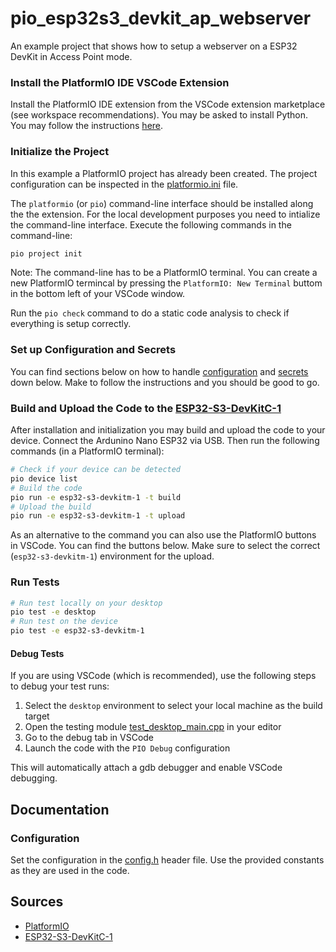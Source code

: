 # pio_esp32s3_devkit_ap_webserver

An example project that shows how to setup a webserver on a ESP32 DevKit in Access Point mode.


### Install the PlatformIO IDE VSCode Extension

Install the PlatformIO IDE extension from the VSCode extension marketplace (see workspace recommendations). You may be asked to install Python. You may follow the instructions [here](https://docs.platformio.org/en/latest/faq/install-python.html).

### Initialize the Project

In this example a PlatformIO project has already been created. The project configuration can be inspected in the [platformio.ini](./platformio.ini) file.

The `platformio` (or `pio`) command-line interface should be installed along the the extension. For the local development purposes you need to intialize the command-line interface. Execute the following commands in the command-line:

```bash
pio project init
```

Note: The command-line has to be a PlatformIO terminal. You can create a new PlatformIO termincal by pressing the `PlatformIO: New Terminal` buttom in the bottom left of your VSCode window.

Run the `pio check` command to do a static code analysis to check if everything is setup correctly.

### Set up Configuration and Secrets

You can find sections below on how to handle [configuration](#configuration) and [secrets](#secrets) down below. Make to follow the instructions and you should be good to go.

### Build and Upload the Code to the [ESP32-S3-DevKitC-1]

After installation and initialization you may build and upload the code to your device. Connect the Ardunino Nano ESP32 via USB. Then run the following commands (in a PlatformIO terminal):

```bash
# Check if your device can be detected
pio device list
# Build the code
pio run -e esp32-s3-devkitm-1 -t build
# Upload the build
pio run -e esp32-s3-devkitm-1 -t upload
```

As an alternative to the command you can also use the PlatformIO buttons in VSCode. You can find the buttons below. Make sure to select the correct (`esp32-s3-devkitm-1`) environment for the upload.

### Run Tests

```bash
# Run test locally on your desktop
pio test -e desktop
# Run test on the device
pio test -e esp32-s3-devkitm-1
```

#### Debug Tests

If you are using VSCode (which is recommended), use the following steps to debug your test runs:

1. Select the `desktop` environment to select your local machine as the build target
2. Open the testing module [test_desktop_main.cpp](test/test_desktop/test_desktop_main.cpp) in your editor
3. Go to the debug tab in VSCode
4. Launch the code with the `PIO Debug` configuration

This will automatically attach a gdb debugger and enable VSCode debugging.

## Documentation

### Configuration

Set the configuration in the [config.h](lib/Config/config.h) header file. Use the provided constants as they are used in the code.

## Sources

- [PlatformIO]
- [ESP32-S3-DevKitC-1]

[PlatformIO]: https://platformio.org/
[ESP32-S3-DevKitC-1]: https://docs.espressif.com/projects/esp-dev-kits/en/latest/esp32s3/esp32-s3-devkitc-1/user_guide_v1.1.html#hardware-reference
